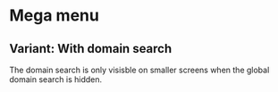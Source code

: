 # Mega menu

## Variant: With domain search
The domain search is only visisble on smaller screens when the global domain search is hidden.
